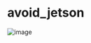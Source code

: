 # avoid_jetson
![image](https://github.com/cubejun/avoid_jetson/assets/133946040/3bfc9eb0-1c56-4084-ad97-2bafb14cbc84)
